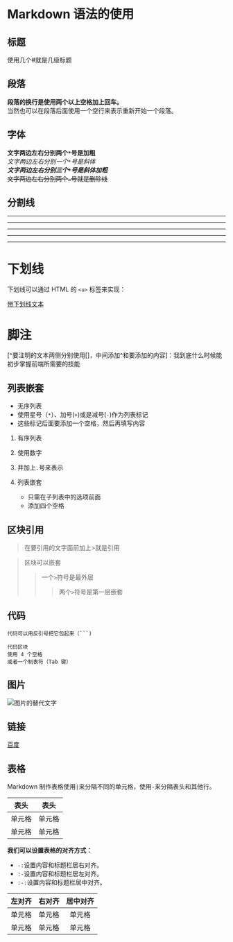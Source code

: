 # Markdown 语法的使用

## 标题

使用几个#就是几级标题

## 段落

**段落的换行是使用两个以上空格加上回车。**  
当然也可以在段落后面使用一个空行来表示重新开始一个段落。

## 字体

**文字两边左右分别两个`*`号是加粗**  
*文字两边左右分别一个`*`号是斜体*  
***文字两边左右分别三个`*`号是斜体加粗***  
~~文字两边左右分别两个`~`号就是删除线~~

## 分割线

- - -
----------
***
* * *
*****

# 下划线

下划线可以通过 HTML 的 `<u>` 标签来实现：

<u>带下划线文本</u>

# 脚注

[^要注明的文本两侧分别使用[]，中间添加^和要添加的内容]：我到底什么时候能初步掌握前端所需要的技能

## 列表嵌套

* 无序列表
* 使用星号（`*`）、加号(`+`)或是减号(`-`)作为列表标记
* 这些标记后面要添加一个空格，然后再填写内容

1. 有序列表
2. 使用数字
3. 并加上`.`号来表示

1. 列表嵌套
    - 只需在子列表中的选项前面
    - 添加四个空格

## 区块引用

> 在要引用的文字面前加上>就是引用

> 区块可以嵌套
>> 一个`>`符号是最外层
>>> 两个`>`符号是第一层嵌套 

## 代码

`代码可以用反引号把它包起来（```)`

    代码区块
    使用 4 个空格
    或者一个制表符（Tab 键）
    
 ## 图片

![图片的替代文字](图片的地址 "Google")

## 链接

[百度](http://www.baidu.com)

## 表格

Markdown 制作表格使用`|`来分隔不同的单元格，使用`-`来分隔表头和其他行。

|  表头   | 表头  |
|  ----  | ----  |
| 单元格  | 单元格 |
| 单元格  | 单元格 |

**我们可以设置表格的对齐方式：**

* `-:`设置内容和标题栏居右对齐。
* `:-`设置内容和标题栏居左对齐。
* `:-:`设置内容和标题栏居中对齐。

| 左对齐 | 右对齐 | 居中对齐 |
| :----| ----: | :----: |
| 单元格 | 单元格 | 单元格 |
| 单元格 | 单元格 | 单元格 |
